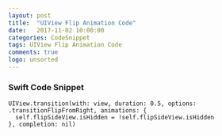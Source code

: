 ```yaml
---
layout: post
title:  "UIView Flip Animation Code"
date:   2017-11-02 10:00:00
categories: CodeSnippet
tags: UIView Flip Animation Code
comments: true
logo: unsorted
---
```


### Swift Code Snippet

```
UIView.transition(with: view, duration: 0.5, options: .transitionFlipFromRight, animations: {
  self.flipSideView.isHidden = !self.flipSideView.isHidden
}, completion: nil)
```